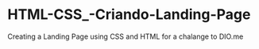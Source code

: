 # HTML-CSS_-Criando-Landing-Page

Creating a Landing Page using CSS and HTML for a chalange to DIO.me 
